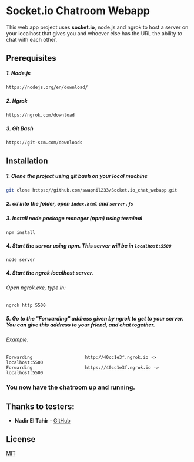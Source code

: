 # Socket.io Chatroom Webapp

This web app project uses **socket.io**, node.js and ngrok to host a server on your localhost that gives you and whoever else has the URL the ability to chat with each other.

## Prerequisites
##### 1. Node.js
```bash
https://nodejs.org/en/download/
```

##### 2. Ngrok
```bash
https://ngrok.com/download
```

##### 3. Git Bash
```bash
https://git-scm.com/downloads
```


## Installation

##### 1. Clone the project using git bash on your local machine

```bash
git clone https://github.com/swapnil233/Socket.io_chat_webapp.git
```

##### 2. cd into the folder, open `index.html` and `server.js` 

##### 3. Install node package manager (npm) using terminal
```
npm install
```

##### 4. Start the server using npm. This server will be in ```localhost:5500```
```
node server
```

##### 4. Start the ngrok localhost server. 
###### Open ngrok.exe, type in:
```
ngrok http 5500
```

##### 5. Go to the "Forwarding" address given by ngrok to get to your server. You can give this address to your friend, and chat together.
###### Example:

```
Forwarding                    http://40cc1e3f.ngrok.io -> localhost:5500
Forwarding                    https://40cc1e3f.ngrok.io -> localhost:5500
```

### You now have the chatroom up and running. 

## Thanks to testers:
* **Nadir El Tahir** - [GitHub](https://github.com/Couls) 

## License
[MIT](https://choosealicense.com/licenses/mit/)
